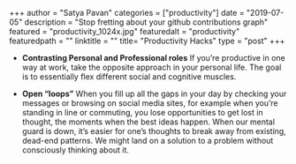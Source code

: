 +++
author = "Satya Pavan"
categories = ["productivity"]
date = "2019-07-05"
description = "Stop fretting about your github contributions graph"
featured = "productivity_1024x.jpg"
featuredalt = "productivity"
featuredpath = ""
linktitle = ""
title= "Productivity Hacks"
type = "post"
+++

- **Contrasting Personal and Professional roles**
If you’re productive in one way at work, take the opposite approach in your personal life.
The goal is to essentially flex different social and cognitive muscles.

- **Open “loops”**
When you fill up all the gaps in your day by checking your messages or browsing on social media sites, for example when you’re standing in line or commuting, you lose opportunities to get lost in thought, the moments when the best ideas happen. When our mental guard is down, it’s easier for one’s thoughts to break away from existing, dead-end patterns. We might land on a solution to a problem without consciously thinking about it.
